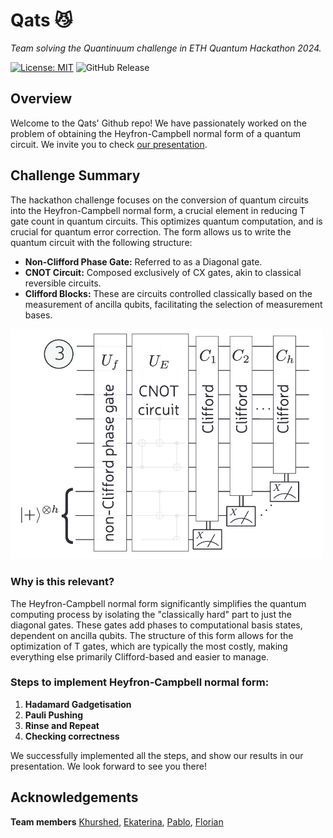 # Qats 😼
_Team solving the Quantinuum challenge in ETH Quantum Hackathon 2024._
 
[![License: MIT](https://img.shields.io/badge/License-MIT-yellow.svg)](https://opensource.org/licenses/MIT)
![GitHub Release](https://img.shields.io/github/v/release/qrodenas/qats)

## Overview
Welcome to the Qats' Github repo! We have passionately worked on the problem of obtaining the Heyfron-Campbell normal form of a quantum circuit. We invite you to check [our presentation](https://docs.google.com/presentation/d/1uQEsKLSRMpEHVJYelKWVjdt7N4jlP8em/edit#slide=id.p1).

## Challenge Summary
The hackathon challenge focuses on the conversion of quantum circuits into the Heyfron-Campbell normal form, a crucial element in reducing T gate count in quantum circuits. This optimizes quantum computation, and is crucial for quantum error correction. The form allows us to write the quantum circuit with the following structure:

- **Non-Clifford Phase Gate:** Referred to as a Diagonal gate.
- **CNOT Circuit:** Composed exclusively of CX gates, akin to classical reversible circuits.
- **Clifford Blocks:** These are circuits controlled classically based on the measurement of ancilla qubits, facilitating the selection of measurement bases.

<img src="images/heyfron-campbell.png" alt="Heyfron-Campbell Normal Form Diagram" title="Diagram of Heyfron-Campbell Normal Form" width="500"/>

### Why is this relevant?
The Heyfron-Campbell normal form significantly simplifies the quantum computing process by isolating the "classically hard" part to just the diagonal gates. These gates add phases to computational basis states, dependent on ancilla qubits. The structure of this form allows for the optimization of T gates, which are typically the most costly, making everything else primarily Clifford-based and easier to manage.

### Steps to implement Heyfron-Campbell normal form:
1. **Hadamard Gadgetisation**
2. **Pauli Pushing**
3. **Rinse and Repeat**
4. **Checking correctness**


We successfully implemented all the steps, and show our results in our presentation. We look forward to see you there!





## Acknowledgements

**Team members**
[Khurshed](https://github.com/GlazeDonuts), 
[Ekaterina](https://github.com/eparu), [Pablo](https://github.com/qrodenas), [Florian](https://github.com/floriancttr)



